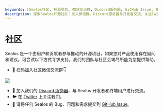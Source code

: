 ```yaml
---
keywords: [Sealos社区, 开源项目, 微信交流群, Discord服务器, GitHub Issue, 技术支持, 用户交流, 问题反馈]
description: 探索Sealos开源社区：加入微信群、Discord服务器与开发者交流，关注Twitter获取最新动态，通过GitHub反馈问题。我们致力于为您提供全方位支持。
---
```


# 社区

Sealos 是一个由用户和贡献者参与推动的开源项目，如果您对产品使用存在疑问和建议，可尝试以下方式寻求支持。我们的团队与社区会竭尽所能为您提供帮助。

+ 📱 扫码加入社区微信交流群👇

![](https://oss.laf.run/htr4n1-images/sealos-qr-code.jpg)

+ 💬 加入我们的 [Discord 服务器](https://discord.gg/qzBmGGZGk7)，与 Sealos 开发者和终端用户进行交流。
+ 🐦 在 [Twitter](https://twitter.com/sealosio) 上关注我们。
+ 🐞 请将任何 Sealos 的 Bug、问题和需求提交到 [GitHub Issue](https://github.com/labring/sealos/issues/new/choose)。